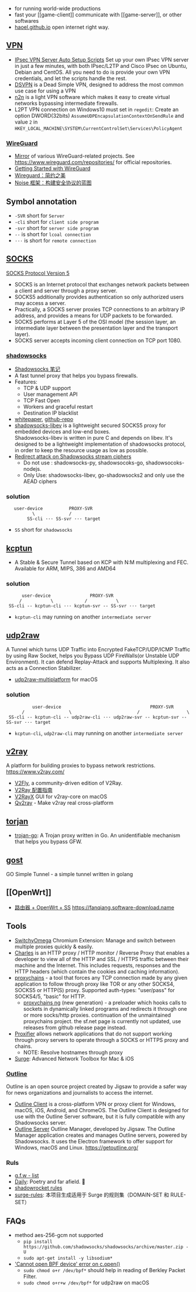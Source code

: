 - for running world-wide productions
- fast your [[game-client]] communicate with [[game-server]], or other softwares
- [haoel.github.io](https://github.com/haoel/haoel.github.io) open internet right way.



## [VPN](https://en.wikipedia.org/wiki/Virtual_private_network)
- [IPsec VPN Server Auto Setup Scripts](https://github.com/hwdsl2/setup-ipsec-vpn) Set up your own IPsec VPN server in just a few minutes, with both IPsec/L2TP and Cisco IPsec on Ubuntu, Debian and CentOS. All you need to do is provide your own VPN credentials, and let the scripts handle the rest.
- [DSVPN](https://github.com/jedisct1/dsvpn) is a Dead Simple VPN, designed to address the most common use case for using a VPN
- [n2n](https://github.com/ntop/n2n) is a light VPN software which makes it easy to create virtual networks bypassing intermediate firewalls.
- L2PT VPN connection on Windows10 must set in `regedit`: Create an option DWORD(32bits) `AssumeUDPEncapsulationContextOnSendRule` and value `2` in `HKEY_LOCAL_MACHINE\SYSTEM\CurrentControlSet\Services\PolicyAgent`

### [WireGuard](https://www.wireguard.com/)
- [Mirror](https://github.com/WireGuard) of various WireGuard-related projects. See https://www.wireguard.com/repositories/ for official repositories.
- [Getting Started with WireGuard](https://miguelmota.com/blog/getting-started-with-wireguard/)
- [Wireguard：简约之美](https://zhuanlan.zhihu.com/p/91383212)
- [Noise 框架：构建安全协议的蓝图](https://zhuanlan.zhihu.com/p/96944134)



## Symbol annotation
- `-SVR` short for `Server`
- `-cli` short for `client side program`
- `-svr` short for `server side program`
- `--` is short for `lcoal connection`
- `···` is short for `remote connection`



## [SOCKS](https://en.wikipedia.org/wiki/SOCKS)
[SOCKS Protocol Version 5](https://www.ietf.org/rfc/rfc1928.txt)
- SOCKS is an Internet protocol that exchanges network packets between a client and server through a proxy server. 
- SOCKS5 additionally provides authentication so only authorized users may access a server. 
- Practically, a SOCKS server proxies TCP connections to an arbitrary IP address, and provides a means for UDP packets to be forwarded.  
- SOCKS performs at Layer 5 of the OSI model (the session layer, an intermediate layer between the presentation layer and the transport layer). 
- SOCKS server accepts incoming client connection on TCP port 1080.

### [shadowsocks](http://shadowsocks.org/en/index.html)
- [Shadowsocks 笔记](https://github.com/JadaGates/ShadowsocksBio)
- A fast tunnel proxy that helps you bypass firewalls.  
- Features:  
  - TCP & UDP support  
  - User management API  
  - TCP Fast Open  
  - Workers and graceful restart  
  - Destination IP blacklist  
- [whitepaper](http://shadowsocks.org/assets/whitepaper.pdf), [github-repo](https://github.com/shadowsocks/shadowsocks/tree/master)
- [shadowsocks-libev](https://github.com/shadowsocks/shadowsocks-libev) is a lightweight secured SOCKS5 proxy for embedded devices and low-end boxes.  
  Shadowsocks-libev is written in pure C and depends on libev. It's designed to be a lightweight implementation of shadowsocks protocol, in order to keep the resource usage as low as possible.
- [Redirect attack on Shadowsocks stream ciphers](https://github.com/edwardz246003/shadowsocks)  
  - Do not use : shadowsocks-py, shadowsocoks-go, shadowsocoks-nodejs.  
  - Only Use: shadowsocks-libev, go-shadowsocks2 and only use the AEAD ciphers  

### solution
```
   user-device          PROXY-SVR
          \             /
        SS-cli ··· SS-svr ··· target
```
- `SS` short for `shadowsocks`



## [kcptun](https://github.com/xtaci/kcptun)
- A Stable & Secure Tunnel based on KCP with N:M multiplexing and FEC. Available for ARM, MIPS, 386 and AMD64

### solution
```
      user-device               PROXY-SVR
     /           \            /           \
 SS-cli -- kcptun-cli ··· kcptun-svr -- SS-svr ··· target
```
- `kcptun-cli` may running on another `intermediate server`



## [udp2raw](https://github.com/wangyu-/udp2raw-tunnel)
A Tunnel which turns UDP Traffic into Encrypted FakeTCP/UDP/ICMP Traffic by using Raw Socket, helps you Bypass UDP FireWalls(or Unstable UDP Environment). It can defend Replay-Attack and supports Multiplexing. It also acts as a Connection Stabilizer.
- [udp2raw-multiplatform](https://github.com/wangyu-/udp2raw-multiplatform) for macOS

### solution
```
          user-device                                  PROXY-SVR
      /                 \                         /                  \
 SS-cli -- kcptun-cli -- udp2raw-cli ··· udp2raw-svr -- kcptun-svr -- SS-svr ··· target
```
- `kcptun-cli`, `udp2raw-cli` may running on another `intermediate server`



## [v2ray](https://github.com/v2ray) 
A platform for building proxies to bypass network restrictions. https://www.v2ray.com/
- [V2Fly](https://github.com/v2fly), a community-driven edition of V2Ray.
- [V2Ray 配置指南](https://toutyrater.github.io/)
- [V2RayX](https://github.com/Cenmrev/V2RayX) GUI for v2ray-core on macOS
- [Qv2ray](https://github.com/Qv2ray/Qv2ray) - Make v2ray real cross-platform



## [torjan](https://github.com/trojan-gfw/trojan)
- [trojan-go](https://github.com/p4gefau1t/trojan-go): A Trojan proxy written in Go. An unidentifiable mechanism that helps you bypass GFW.



## [gost](https://github.com/ginuerzh/gost)
GO Simple Tunnel - a simple tunnel written in golang 



## [[OpenWrt]]
- [路由器 + OpenWrt + SS](https://github.com/softwaredownload/openwrt-fanqiang) https://fanqiang.software-download.name



## Tools
- [SwitchyOmega](https://github.com/FelisCatus/SwitchyOmega) Chromium Extension: Manage and switch between multiple proxies quickly & easily.
- [Charles](https://www.charlesproxy.com/) is an HTTP proxy / HTTP monitor / Reverse Proxy that enables a developer to view all of the HTTP and SSL / HTTPS traffic between their machine and the Internet. This includes requests, responses and the HTTP headers (which contain the cookies and caching information).
- [proxychains](https://github.com/haad/proxychains) - a tool that forces any TCP connection made by any given application to follow through proxy like TOR or any other SOCKS4, SOCKS5 or HTTP(S) proxy. Supported auth-types: "user/pass" for SOCKS4/5, "basic" for HTTP.
  - [proxychains ng](https://github.com/rofl0r/proxychains-ng) (new generation) - a preloader which hooks calls to sockets in dynamically linked programs and redirects it through one or more socks/http proxies. continuation of the unmaintained proxychains project. the sf.net page is currently not updated, use releases from github release page instead.
- [Proxifier](https://www.proxifier.com/) allows network applications that do not support working through proxy servers to operate through a SOCKS or HTTPS proxy and chains.
  - NOTE: Resolve hostnames through proxy
- [Surge](https://nssurge.com/): Advanced Network Toolbox for Mac & iOS

### [Outline](https://getoutline.org/)
Outline is an open source project created by Jigsaw to provide a safer way for news organizations and journalists to access the internet.
- [Outline Client](https://github.com/Jigsaw-Code/outline-client) is a cross-platform VPN or proxy client for Windows, macOS, iOS, Android, and ChromeOS. The Outline Client is designed for use with the Outline Server software, but it is fully compatible with any Shadowsocks server.
- [Outline Server](https://github.com/Jigsaw-Code/outline-server) Outline Manager, developed by Jigsaw. The Outline Manager application creates and manages Outline servers, powered by Shadowsocks. It uses the Electron framework to offer support for Windows, macOS and Linux. https://getoutline.org/

### Ruls
- [g.f.w - list](https://github.com/gfwlist/gfwlist)
- [Daily](https://github.com/pexcn/daily): Poetry and far afield. 🌊
- [shadowrocket rules](https://github.com/h2y/Shadowrocket-ADBlock-Rules)
- [surge-rules](https://github.com/Loyalsoldier/surge-rules): 本项目生成适用于 Surge 的规则集（DOMAIN-SET 和 RULE-SET）



## FAQs
- method aes-256-gcm not supported
  - `pip install https://github.com/shadowsocks/shadowsocks/archive/master.zip -U`
  - `sudo apt-get install -y libsodium*`
- ['Cannot open BPF device' error on c.open()](https://github.com/mscdex/cap/issues/47)
  - `sudo chmod o+r /dev/bpf*` should help in reading of Berkley Packet Filter.
  - `sudo chmod o+r+w /dev/bpf*` for udp2raw on macOS

